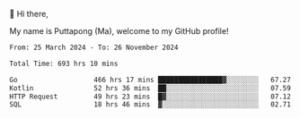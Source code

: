 👋 Hi there,

My name is Puttapong (Ma), welcome to my GitHub profile!

<!--START_SECTION:waka-->

```txt
From: 25 March 2024 - To: 26 November 2024

Total Time: 693 hrs 10 mins

Go                   466 hrs 17 mins ████████████████▓░░░░░░░░   67.27 %
Kotlin               52 hrs 36 mins  ██░░░░░░░░░░░░░░░░░░░░░░░   07.59 %
HTTP Request         49 hrs 23 mins  █▓░░░░░░░░░░░░░░░░░░░░░░░   07.12 %
SQL                  18 hrs 46 mins  ▓░░░░░░░░░░░░░░░░░░░░░░░░   02.71 %
```

<!--END_SECTION:waka-->
